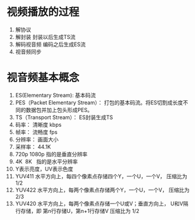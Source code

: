 # 视频播放的过程
1. 解协议
2. 解封装 封装以后生成TS流
3. 解码视音频 编码之后生成ES流
4. 视音频同步


# 视音频基本概念
1. ES(Elementary Stream): 基本码流
2. PES（Packet Elementary Stream）： 打包的基本码流。将ES切割成长度不同的数据包并加上包头形成PES。
3. TS（Transport Stream）： ES封装生成TS
4. 码率： 清晰度 kbps
5. 帧率： 流畅度 fps
6. 分辨率： 画面大小
7. 采样率： 44.1K
8. 720p 1080p 指的是垂直分辨率
9. 4K  8K   指的是水平分辨率
10. Y表示亮度，UV表示色度
11. YUV411 水平方向上，每四个像素点存储四个Y，一个U，一个V， 压缩比为 1/2
12. YUV422 水平方向上，每两个像素点存储两个Y，一个U，一个V， 压缩比为 2/3
13. YUV420 水平方向上，每两个像素点存储一个U或V；垂直方向上， U和V隔行存储，即 第n行存储U，第n+1行存储V 压缩比为 1/2
